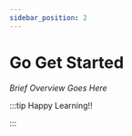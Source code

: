 ```yaml
---
sidebar_position: 2
---
```


# Go Get Started

_Brief Overview Goes Here_

:::tip Happy Learning!!

<QuestButton text="Go To Quest" link="https://app.stackup.dev/quest_page/go-get-started" />

:::

